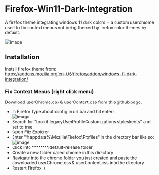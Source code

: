 # Firefox-Win11-Dark-Integration
A firefox theme integrating windows 11 dark colors + a custom userchrome used to fix context menus not being themed by firefox color themes by default.

![image](https://github.com/0ddfactory/Firefox-Win11-Dark-Integration/assets/25939455/e2328d81-453d-45a2-ad11-e4921dc25585)  

## Installation

Install firefox theme from:   
https://addons.mozilla.org/en-US/firefox/addon/windows-11-dark-integration/

### Fix Context Menus (right click menu)

Download userChrome.css & userContent.css from this github page.  
* In Firefox type about:config in url bar and hit enter:  
![image](https://github.com/0ddfactory/Firefox-Win11-Dark-Integration/assets/25939455/2c742708-6d79-44b6-8565-be3b69135705)  
* Search for "toolkit.legacyUserProfileCustomizations.stylesheets" and set to true
* Open File Explorer  
* Enter "%appdata%\Mozilla\Firefox\Profiles" in the directory bar like so:  
![image](https://github.com/0ddfactory/Firefox-Win11-Dark-Integration/assets/25939455/fd5a2438-3986-4981-a909-26be3420730f)
* Click into ********.default-release folder  
* Create a new folder called chrome in this directory  
* Navigate into the chrome folder you just created and paste the downloaded userChrome.css & userContent.css into the directory
* Restart Firefox :) 

